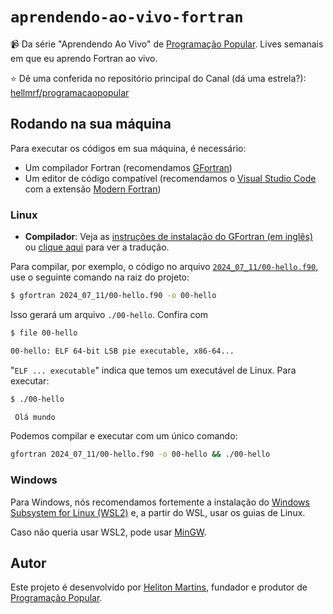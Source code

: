 # `aprendendo-ao-vivo-fortran`

📹 Da série "Aprendendo Ao Vivo" de [Programação Popular](https://youtube.com/@programacaopopular). Lives semanais em que eu aprendo Fortran ao vivo.

⭐ Dê uma conferida no repositório principal do Canal (dá uma estrela?): [hellmrf/programacaopopular](https://github.com/hellmrf/programacaopopular)

## Rodando na sua máquina

Para executar os códigos em sua máquina, é necessário:

- Um compilador Fortran (recomendamos [GFortran]((https://fortran-lang.org/pt/learn/os_setup/install_gfortran)))
- Um editor de código compatível (recomendamos o [Visual Studio Code](https://code.visualstudio.com/) com a extensão [Modern Fortran](https://marketplace.visualstudio.com/items?itemName=fortran-lang.linter-gfortran))

### Linux

- **Compilador**: Veja as [instruções de instalação do GFortran (em inglês)](https://fortran-lang.org/pt/learn/os_setup/install_gfortran/#linux) ou [clique aqui](https://fortran--lang-org.translate.goog/pt/learn/os_setup/install_gfortran/?_x_tr_sl=en&_x_tr_tl=pt&_x_tr_hl=pt-BR&_x_tr_pto=wapp#linux) para ver a tradução.

Para compilar, por exemplo, o código no arquivo [`2024_07_11/00-hello.f90`](./2024_07_11/00-hello.f90), use o seguinte comando na raiz do projeto:

```bash
$ gfortran 2024_07_11/00-hello.f90 -o 00-hello
```

Isso gerará um arquivo `./00-hello`. Confira com 

```bash
$ file 00-hello

00-hello: ELF 64-bit LSB pie executable, x86-64...
```

"`ELF ... executable`" indica que temos um executável de Linux. Para executar:

```bash
$ ./00-hello

 Olá mundo
```

Podemos compilar e executar com um único comando:

```bash
gfortran 2024_07_11/00-hello.f90 -o 00-hello && ./00-hello
```

### Windows
Para Windows, nós recomendamos fortemente a instalação do [Windows Subsystem for Linux (WSL2)](https://learn.microsoft.com/pt-br/windows/wsl/install) e, a partir do WSL, usar os guias de Linux.

Caso não queria usar WSL2, pode usar [MinGW](https://www.mingw-w64.org/downloads/#mingw-builds).

## Autor

Este projeto é desenvolvido por [Heliton Martins](https://github.com/hellmrf), fundador e produtor de [Programação Popular](https://youtube.com/@programacaopopular).